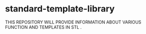 # standard-template-library
THIS REPOSITORY WILL PROVIDE INFORMATION ABOUT VARIOUS FUNCTION AND TEMPLATES IN STL .
